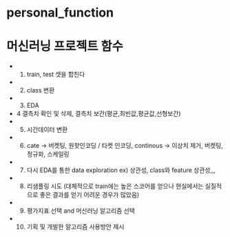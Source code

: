 # personal_function

# 머신러닝 프로젝트 함수

- 1. train, test 셋을 합친다
- 2. class 변환
- 3. EDA
- 4  결측치 확인 및 삭제, 결측치 보간(평균,최빈값,평균값,선형보간)
- 5. 시간데이터 변환
- 6. cate -> 버켓팅, 원핫인코딩 / 타켓 인코딩, continous -> 이상치 제거, 버켓팅, 정규화, 스케일링
- 7. 다시 EDA를 통한 data exploration ex) 상관성, class와 feature 상관성,,,
- 8. 리샘플링 시도 (대체적으로 train에는 높은 스코어를 얻으나 현실에서는 실질적으로 좋은 결과를 얻기 어려운 경우가 많았음)
- 9. 평가지표 선택 and 머신러닝 알고리즘 선택
- 10. 기획 및 개발한 알고리즘 사용방안 제시
